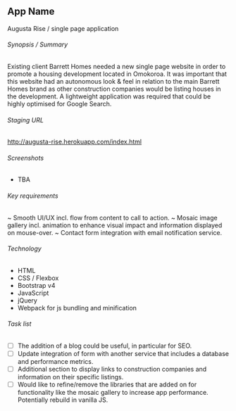 ## App Name 

Augusta Rise / single page application

###### Synopsis / Summary

Existing client Barrett Homes needed a new single page website in order to promote a housing development located in Omokoroa. It was important that this website had an autonomous look & feel in relation to the main Barrett Homes brand as other construction companies would be listing houses in the development. A lightweight application was required that could be highly optimised for Google Search.

###### Staging URL

http://augusta-rise.herokuapp.com/index.html

###### Screenshots

- TBA

###### Key requirements

~ Smooth UI/UX incl. flow from content to call to action. ~ Mosaic image gallery incl. animation to enhance visual impact and information displayed on mouse-over. ~ Contact form integration with email notification service.

###### Technology 

- HTML 
- CSS / Flexbox 
- Bootstrap v4  
- JavaScript  
- jQuery
- Webpack for js bundling and minification

###### Task list

- [ ] The addition of a blog could be useful, in particular for SEO. 
- [ ] Update integration of form with another service that includes a database and performance metrics. 
- [ ] Additional section to display links to construction companies and information on their specific listings.
- [ ] Would like to refine/remove the libraries that are added on for functionality like the mosaic gallery to increase app performance. Potentially rebuild in vanilla JS.